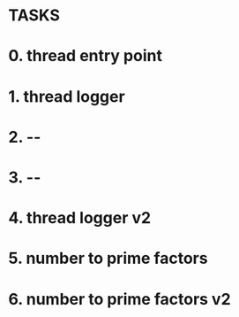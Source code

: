# TASKS

# 0. thread entry point
# 1. thread logger
# 2. --
# 3. --
# 4. thread logger v2
# 5. number to prime factors
# 6. number to prime factors v2
